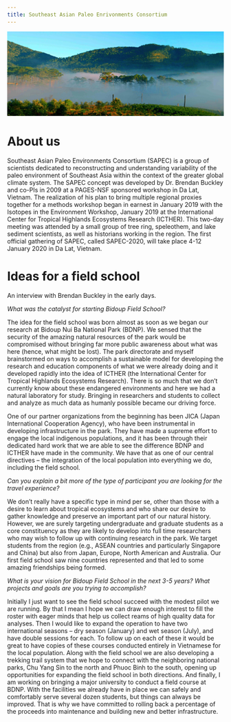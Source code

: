 ```yaml
---
title: Southeast Asian Paleo Enrivonments Consortium
---
```


![](assets/BDNP-scene.png)

# About us

Southeast Asian Paleo Environments Consortium (SAPEC) is a group of scientists dedicated to reconstructing and understanding variability of the paleo environment of Southeast Asia within the context of the greater global climate system. The SAPEC concept was developed by Dr. Brendan Buckley and co-PIs in 2009 at a PAGES-NSF sponsored workshop in Da Lat, Vietnam. The realization of his plan to bring multiple regional proxies together for a methods workshop began in earnest in January 2019 with the Isotopes in the Environment Workshop, January 2019 at the International Center for Tropical Highlands Ecosystems Research (ICTHER). This two-day meeting was attended by a small group of tree ring, speleothem, and lake sediment scientists, as well as historians working in the region. The first official gathering of SAPEC, called SAPEC-2020, will take place 4-12 January 2020 in Da Lat, Vietnam.

# Ideas for a field school

An interview with Brendan Buckley in the early days.

*What was the catalyst for starting Bidoup Field School?*

The idea for the field school was born almost as soon as we began our research at Bidoup Nui Ba National Park (BDNP). We sensed that the security of the amazing natural resources of the park would be compromised without bringing far more public awareness about what was here (hence, what might be lost). The park directorate and myself brainstormed on ways to accomplish a sustainable model for developing the research and education components of what we were already doing and it developed rapidly into the idea of ICTHER (the International Center for Tropical Highlands Ecosystems Research). There is so much that we don’t currently know about these endangered environments and here we had a natural laboratory for study. Bringing in researchers and students to collect and analyze as much data as humanly possible became our driving force.  

One of our partner organizations from the beginning has been JICA (Japan International Cooperation Agency), who have been instrumental in developing infrastructure in the park. They have made a supreme effort to engage the local indigenous populations, and it has been through their dedicated hard work that we are able to see the difference BDNP and ICTHER have made in the community. We have that as one of our central directives – the integration of the local population into everything we do, including the field school. 

*Can you explain a bit more of the type of participant you are looking for the travel experience?*

We don’t really have a specific type in mind per se, other than those with a desire to learn about tropical ecosystems and who share our desire to gather knowledge and preserve an important part of our natural history. However, we are surely targeting undergraduate and graduate students as a core constituency as they are likely to develop into full time researchers who may wish to follow up with continuing research in the park.  We target students from the region (e.g., ASEAN countries and particularly Singapore and China) but also from Japan, Europe, North American and Australia. Our first field school saw nine countries represented and that led to some amazing friendships being formed. 

*What is your vision for Bidoup Field School in the next 3-5 years?  What projects and goals are you trying to accomplish?*

Initially I just want to see the field school succeed with the modest pilot we are running. By that I mean I hope we can draw enough interest to fill the roster with eager minds that help us collect reams of high quality data for analyses. Then I would like to expand the operation to have two international seasons – dry season (January) and wet season (July), and have double sessions for each. To follow up on each of these it would be great to have copies of these courses conducted entirely in Vietnamese for the local population. Along with the field school we are also developing a trekking trail system that we hope to connect with the neighboring national parks, Chu Yang Sin to the north and Phuoc Binh to the south, opening up opportunities for expanding the field school in both directions. And finally, I am working on bringing a major university to conduct a field course at BDNP. With the facilities we already have in place we can safely and comfortably serve several dozen students, but things can always be improved. That is why we have committed to rolling back a percentage of the proceeds into maintenance and building new and better infrastructure. 
